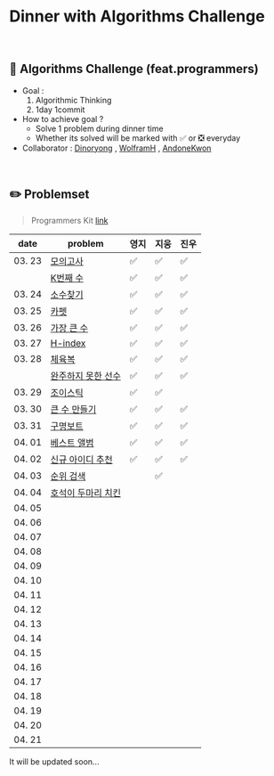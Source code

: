 # Dinner with Algorithms Challenge

<br>

## :notebook_with_decorative_cover: Algorithms Challenge (feat.programmers)

- Goal :
  1. Algorithmic Thinking
  2. 1day 1commit
- How to achieve goal ?
  - Solve 1 problem during dinner time
  - Whether its solved will be marked with :white_check_mark: or :negative_squared_cross_mark: everyday
- Collaborator : [Dinoryong](https://github.com/Dinoryong) , [WolframH]() , [AndoneKwon]()

<br>

## :pencil2: Problemset

> Programmers Kit [link](https://programmers.co.kr/learn/challenges)

| date   | problem                                                                               | 영지               | 지웅 | 진우 |
| ------ | ------------------------------------------------------------------------------------- | ------------------ | ---- | ---- |
| 03. 23 | [모의고사](https://programmers.co.kr/learn/courses/30/lessons/42840?language=python3) | :white_check_mark: | ✅   | ✅   |
|        | [K번째 수](https://programmers.co.kr/learn/courses/30/lessons/42748)                  | :white_check_mark: | ✅   | ✅   |
| 03. 24 | [소수찾기](https://programmers.co.kr/learn/courses/30/lessons/42839)                  | :white_check_mark: | :white_check_mark: | :white_check_mark: |
| 03. 25 | [카펫](https://programmers.co.kr/learn/courses/30/lessons/42842)                      | :white_check_mark: | :white_check_mark:     | :white_check_mark: |
| 03. 26 | [가장 큰 수](https://programmers.co.kr/learn/courses/30/lessons/42746)                | :white_check_mark: | :white_check_mark:     | :white_check_mark: |
| 03. 27 | [H-index](https://programmers.co.kr/learn/courses/30/lessons/42747)                   | :white_check_mark: | :white_check_mark:     | :white_check_mark: |
| 03. 28 | [체육복](https://programmers.co.kr/learn/courses/30/lessons/42862)                    | :white_check_mark: |   :white_check_mark:    | :white_check_mark: |
|        | [완주하지 못한 선수](https://programmers.co.kr/learn/courses/30/lessons/42576)        | :white_check_mark: | ✅     | ✅ |
| 03. 29 | [조이스틱](https://programmers.co.kr/learn/courses/30/lessons/42860)                  | :white_check_mark: | :white_check_mark:     |      |
| 03. 30 | [큰 수 만들기](https://programmers.co.kr/learn/courses/30/lessons/42883)              | :white_check_mark: | :white_check_mark:     | ✅ |
| 03. 31 | [구명보트](https://programmers.co.kr/learn/courses/30/lessons/42885)                  | :white_check_mark: | :white_check_mark:     | ✅ |
| 04. 01 | [베스트 앨범](https://programmers.co.kr/learn/courses/30/lessons/42579)           | :white_check_mark: |  :white_check_mark:    | ✅ |
| 04. 02 | [신규 아이디 추천](https://programmers.co.kr/learn/courses/30/lessons/72410)         | :white_check_mark: | ✅     | ✅ |
| 04. 03 | [순위 검색](https://programmers.co.kr/learn/courses/30/lessons/72412)                   |                    | :white_check_mark:     |      |
| 04. 04 |  [호석이 두마리 치킨](https://www.acmicpc.net/problem/21278)                             |                    |      |      |
| 04. 05 |                                                                                       |                    |      |      |
| 04. 06 |                                                                                       |                    |      |      |
| 04. 07 |                                                                                       |                    |      |      |
| 04. 08 |                                                                                       |                    |      |      |
| 04. 09 |                                                                                       |                    |      |      |
| 04. 10 |                                                                                       |                    |      |      |
| 04. 11 |                                                                                       |                    |      |      |
| 04. 12 |                                                                                       |                    |      |      |
| 04. 13 |                                                                                       |                    |      |      |
| 04. 14 |                                                                                       |                    |      |      |
| 04. 15 |                                                                                       |                    |      |      |
| 04. 16 |                                                                                       |                    |      |      |
| 04. 17 |                                                                                       |                    |      |      |
| 04. 18 |                                                                                       |                    |      |      |
| 04. 19 |                                                                                       |                    |      |      |
| 04. 20 |                                                                                       |                    |      |      |
| 04. 21 |                                                                                       |                    |      |      |

It will be updated soon...
